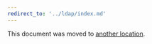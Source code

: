 ```yaml
---
redirect_to: '../ldap/index.md'
---
```


This document was moved to [another location](../ldap/index.md).

<!-- This redirect file can be deleted February 1, 2021, or later. -->
<!-- Before deletion, see: https://docs.gitlab.com/ee/development/documentation/#move-or-rename-a-page -->
